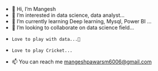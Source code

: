 - 👋 Hi, I’m Mangesh
- 👀 I’m interested in data science, data analyst...
- 🌱 I’m currently learning Deep learning, Mysql, Power BI ...
- 💞️ I’m looking to collaborate on data science field...
-     Love to play with data...👀
-     Love to play Cricket...
- 📫 You can reach me mangeshpawarsm6006@gmail.com
<!---
mangeshpawar42/mangeshpawar42 is a ✨ special ✨ repository because its `README.md` (this file) appears on your GitHub profile.
You can click the Preview link to take a look at your changes.
--->
